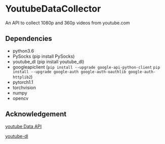# YoutubeDataCollector
An API to collect 1080p and 360p videos from youtube.com
## Dependencies
- python3.6
- PySocks (pip install PySocks)
- youtube_dl (pip install youtube_dl)
- googleapiclient (`pip install --upgrade google-api-python-client` `pip install --upgrade google-auth google-auth-oauthlib google-auth-httplib2`)
- pytorch1.1
- torchvision
- numpy
- opencv

## Acknowledgement
[youtube Data API](https://developers.google.com/resources/api-libraries/documentation/youtube/v3/python/latest/youtube_v3.search.html)

[youtube-dl](https://github.com/ytdl-org/youtube-dl)
